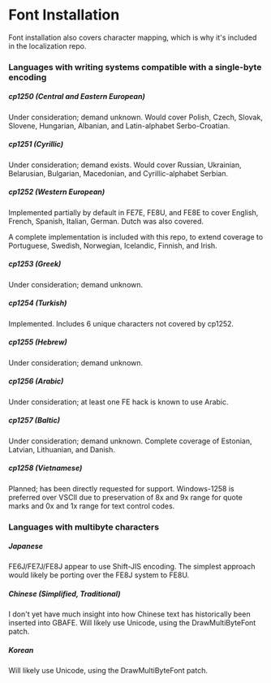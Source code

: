 # Font Installation

Font installation also covers character mapping, which is why it's included in the localization repo.

### Languages with writing systems compatible with a single-byte encoding

##### cp1250 (Central and Eastern European)

Under consideration; demand unknown. Would cover Polish, Czech, Slovak, Slovene, Hungarian, Albanian, and Latin-alphabet Serbo-Croatian.

##### cp1251 (Cyrillic)

Under consideration; demand exists. Would cover Russian, Ukrainian, Belarusian, Bulgarian, Macedonian, and Cyrillic-alphabet Serbian.

##### cp1252 (Western European)

Implemented partially by default in FE7E, FE8U, and FE8E to cover English, French, Spanish, Italian, German. Dutch was also covered.

A complete implementation is included with this repo, to extend coverage to Portuguese, Swedish, Norwegian, Icelandic, Finnish, and Irish.

##### cp1253 (Greek)

Under consideration; demand unknown.

##### cp1254 (Turkish)

Implemented. Includes 6 unique characters not covered by cp1252.

##### cp1255 (Hebrew)

Under consideration; demand unknown.

##### cp1256 (Arabic)

Under consideration; at least one FE hack is known to use Arabic.

##### cp1257 (Baltic)

Under consideration; demand unknown. Complete coverage of Estonian, Latvian, Lithuanian, and Danish.

##### cp1258 (Vietnamese)

Planned; has been directly requested for support.
Windows-1258 is preferred over VSCII due to preservation of 8x and 9x range for quote marks and 0x and 1x range for text control codes.

### Languages with multibyte characters

##### Japanese

FE6J/FE7J/FE8J appear to use Shift-JIS encoding. The simplest approach would likely be porting over the FE8J system to FE8U.

##### Chinese (Simplified, Traditional)

I don't yet have much insight into how Chinese text has historically been inserted into GBAFE. Will likely use Unicode, using the DrawMultiByteFont patch.

##### Korean

Will likely use Unicode, using the DrawMultiByteFont patch.
